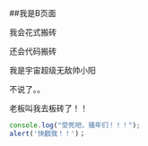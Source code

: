 ##我是B页面

我会花式搬砖

还会代码搬砖

我是宇宙超级无敌帅小阳

不说了。。

老板叫我去板砖了！！

```js
console.log("受死吧，骚年们！！！");
alert('快戳我！！')；

```

